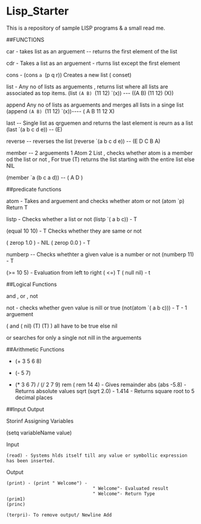 # Lisp_Starter
This is a repository of sample LISP programs &amp; a small read me.



##FUNCTIONS 

car - takes list as an arguement -- returns the first element of the list

cdr - Takes a list as an arguement - rturns list except the first element

cons - (cons `a `(p q r)) Creates a new list ( conset)

list - Any no of lists as arguements , returns list where all lists are associated as top items.
	(list `(A B) `(11 12) `(x)) --- ((A B) (11 12) (X))
	
append Any no of lists as arguements and merges all lists in a singe list
					(append `(A B) `(11 12) `(x))---- ( A B 11 12 X)

last -- Single list as qrguemen and returns the last element is reurn as a list
		(last `(a b c d e)) -- (E)
		
reverse -- reverses the list 
	(reverse `(a b c d e)) -- (E D C B A)
	
member -- 2 arguements 1 Atom 2 List , checks whether atom is a member od the list or not ,
					For true (T) returns the list starting with the entire list else NIL
			
(member `a (b c a d)) -- ( A D )

##predicate functions

atom - Takes and arguement and checks whether atom  or not 
	(atom `p) Return T

listp - Checks whether a list or not
	(listp `( a b c)) - T

(equal 10 10) - T Checks whether they are same or not
			
( zerop 1.0 ) - NIL 
( zerop 0.0 ) - T

numberp -- Checks whethter a given value is a number or not
	(numberp 11) - T
	
(>= 10 5) - Evaluation from left to right ( <=)
	T
( null nil) - t


##Logical Functions

and , or , not 

not - checks whether gven value is nill or true (not(atom `( a b c))) - T - 1 arguement

( and ( nil) (T) (T) ) all have to be true else nil

or searches for only a single not nill in the arguements

##Arithmetic Functions

+ (+ 3 5 6 8)
- (- 5 7)
* (* 3 6 7)
/ (/ 2 7 9)
rem ( rem 14 4) - Gives remainder
abs (abs -5.8) - Returns absolute values
sqrt (sqrt 2.0) - 1.414 - Returns square root to 5 decimal places


##Input Output

Storinf Assigning Variables

(setq variableName value)

Input

	(read) - Systems hlds itself till any value or symbollic expression has been inserted.

Output

	(print) - (print " Welcome") -
									" Welcome"- Evaluated result 
									" Welcome"- Return Type	
	(prim1)
	(princ)
	
	(terpri)- To remove output/ Newline Add

